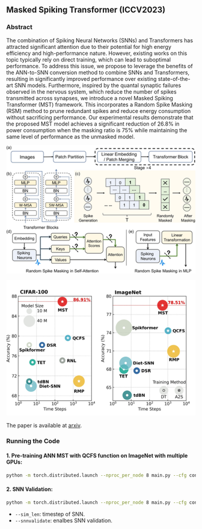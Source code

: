 ## Masked Spiking Transformer (ICCV2023)

### Abstract
The combination of Spiking Neural Networks (SNNs) and Transformers has attracted significant attention due to their potential for high energy efficiency and high-performance nature. However, existing works on this topic typically rely on direct training, which can lead to suboptimal performance. To address this issue, we propose to leverage the benefits of the ANN-to-SNN conversion method to combine SNNs and Transformers, resulting in significantly improved performance over existing state-of-the-art SNN models. Furthermore, inspired by the quantal synaptic failures observed in the nervous system, which reduce the number of spikes transmitted across synapses, we introduce a novel Masked Spiking Transformer (MST) framework. This incorporates a Random Spike Masking (RSM) method to prune redundant spikes and reduce energy consumption without sacrificing performance. Our experimental results demonstrate that the proposed MST model achieves a significant reduction of 26.8% in power consumption when the masking ratio is 75% while maintaining the same level of performance as the unmasked model.

![Main Figure](figures/main.jpg)

![performance](figures/acc.jpg)

The paper is available at [arxiv](https://arxiv.org/pdf/2210.01208.pdf). 
### Running the Code

#### 1. Pre-training ANN MST with QCFS function on ImageNet with multiple GPUs:
```bash
python -m torch.distributed.launch --nproc_per_node 8 main.py --cfg configs/mst/MST.yaml --batch-size 128
```

#### 2. SNN Validation:
```bash
python -m torch.distributed.launch --nproc_per_node 8 main.py --cfg configs/mst/MST.yaml --batch-size 128 --snnvalidate True --sim_len 128
```
- `--sim_len`: timestep of SNN.
- `--snnvalidate`: enalbes SNN validation.

